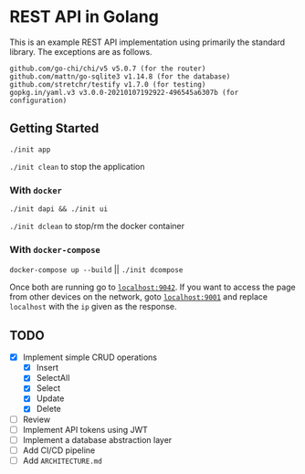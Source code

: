 # REST API in Golang

This is an example REST API implementation using primarily the standard
library. The exceptions are as follows.

```
github.com/go-chi/chi/v5 v5.0.7 (for the router)
github.com/mattn/go-sqlite3 v1.14.8 (for the database)
github.com/stretchr/testify v1.7.0 (for testing)
gopkg.in/yaml.v3 v3.0.0-20210107192922-496545a6307b (for configuration)
```

## Getting Started

`./init app`

`./init clean` to stop the application

### With `docker`

`./init dapi && ./init ui`

`./init dclean` to stop/rm the docker container

### With `docker-compose`

`docker-compose up --build` || `./init dcompose`

Once both are running go to [`localhost:9042`](http://localhost:9042). If
you want to access the page from other devices on the network, goto
[`localhost:9001`](http://localhost:9001) and replace `localhost` with
the `ip` given as the response.

## TODO

* [X] Implement simple CRUD operations
	* [X] Insert
	* [X] SelectAll
	* [X] Select
	* [X] Update
	* [X] Delete
* [ ] Review
* [ ] Implement API tokens using JWT
* [ ] Implement a database abstraction layer
* [ ] Add CI/CD pipeline
* [ ] Add `ARCHITECTURE.md`
